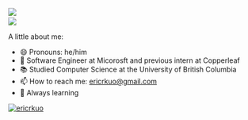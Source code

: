 <p>
    <a href="https://github.com/DenverCoder1/readme-typing-svg">
      <img src="https://readme-typing-svg.herokuapp.com?color=A69DD1&height=30&lines=Hello!+I'm+Eric"/>
    <a/>
    <br/>
    <a href="https://www.linkedin.com/in/ericrkuo/">
      <img src="https://img.shields.io/badge/-ericrkuo-blue?style=flat-square&logo=Linkedin&logoColor=white&link=https://www.linkedin.com/in/ericrkuo/"/>
    <a/>  
</p>

A little about me:
- 😄 Pronouns: he/him
- 💼 Software Engineer at Micorosft and previous intern at Copperleaf
- 📚 Studied Computer Science at the University of British Columbia
- 📫 How to reach me: ericrkuo@gmail.com
- 🌱 Always learning

<a href="#stats" align="center">
  <img align="center" 
       src="https://github-readme-stats.vercel.app/api?username=ericrkuo&count_private=true&show_icons=true&include_all_commits=true&show_owner=true&title_color=61dafb&text_color=ffffff&icon_color=61dafb&bg_color=20232a&langs_count=8&layout=compact&border_color=61dafb&hide_border=true"
       alt="ericrkuo"/>
</a>

